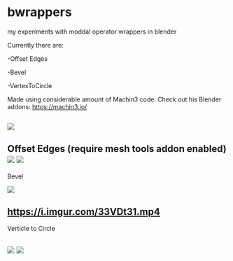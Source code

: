 # bwrappers

my experiments with moddal operator wrappers in blender 

Currently there are:

-Offset Edges

-Bevel

-VertexToCircle

Made using considerable amount of Machin3 code. Check out his Blender addons: https://machin3.io/

![](https://camo.githubusercontent.com/3c8664ea3e2b2bfb39b9e640a4afb8a04ea62a38/68747470733a2f2f692e696d6775722e636f6d2f6d7243785361432e706e67)
---
Offset Edges 
(require mesh tools addon enabled)
![](https://i.imgur.com/8hJ9C08.png)
![](https://i.imgur.com/E2aKazG.gif)
---

Bevel

![](https://i.imgur.com/jGwzGub.png)


https://i.imgur.com/33VDt31.mp4
---
Verticle to Circle

![](https://i.imgur.com/4HgdMAe.png)
![](https://i.imgur.com/7rKKfN9.gif)
---
